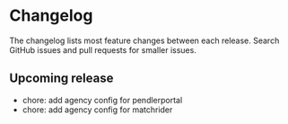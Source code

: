 # Changelog

The changelog lists most feature changes between each release. Search GitHub issues and pull requests for smaller issues.

## Upcoming release
- chore: add agency config for pendlerportal
- chore: add agency config for matchrider

